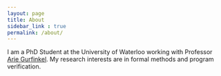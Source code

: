```yaml
---
layout: page
title: About
sidebar_link : true
permalink: /about/
---
```

I am a PhD Student at the University of Waterloo working with Professor [Arie Gurfinkel](https://arieg.bitbucket.io/). My research interests are in formal methods and program verification. 
